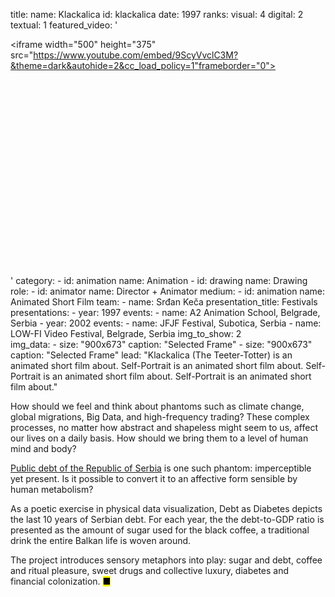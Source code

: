 title: 
    name: Klackalica
id: klackalica
date: 1997
ranks:
    visual: 4
    digital: 2
    textual: 1
featured_video: '<style>.codegena{position:relative;width:100%;height:0;padding-bottom:75%;}.codegena iframe{position:absolute;top:0;left:0;width:100%;height:100%;}</style><div class="codegena"><iframe width="500" height="375" src="https://www.youtube.com/embed/9ScyVvclC3M?&theme=dark&autohide=2&cc_load_policy=1"frameborder="0"></iframe></div>'
category: 
    - id: animation
      name: Animation
    - id: drawing
      name: Drawing
role:
    - id: animator
      name: Director + Animator
medium:
    - id: animation
      name: Animated Short Film
team:
    - name: Srđan Keča
presentation_title: Festivals
presentations:
    - year: 1997
      events:
        - name: A2 Animation School, Belgrade, Serbia
    - year: 2002
      events:
        - name: JFJF Festival, Subotica, Serbia
        - name: LOW-FI Video Festival, Belgrade, Serbia
img_to_show: 2       
img_data:
    - size: "900x673"
      caption: "Selected Frame"
    - size: "900x673"
      caption: "Selected Frame"
lead: "Klackalica (The Teeter-Totter) is an animated short film about. Self-Portrait is an animated short film about. Self-Portrait is an animated short film about. Self-Portrait is an animated short film about."

How should we feel and think about phantoms such as climate change, global migrations, Big Data, and high-frequency trading? These complex processes, no matter how abstract and shapeless might seem to us, affect our lives on a daily basis. How should we bring them to a level of human mind and body?  

<a href='http://www.javnidug.gov.rs/eng/default.asp' target="_blank">Public debt of the Republic of Serbia</a> is one such phantom: imperceptible yet present. Is it possible to convert it to an affective form sensible by human metabolism? 

As a poetic exercise in physical data visualization, Debt as Diabetes depicts the last 10 years of Serbian debt. For each year, the the debt-to-GDP ratio is presented as the amount of sugar used for the black coffee, a traditional drink the entire Balkan life is woven around. 

The project introduces sensory metaphors into play: sugar and debt, coffee and ritual pleasure, sweet drugs and collective luxury, diabetes and financial colonization. <mark>&#9632;</mark>